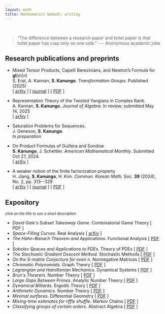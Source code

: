 ```yaml
---
layout: math
title: Mathematics &mdash; writing
---
```

<br>

> "The difference between a research paper and toilet paper is that toilet paper has crap only on one side." --- Anonymous academic joke

## Research publications and preprints

- Mixed Tensor Products, Capelli Berezinians, and Newton’s Formula for **gl**(*m*\|*n*)  <br />
  S. Erat, A. Kannan, **S. Kanungo**. *Transformation Groups*. Published (2025)  <br />
  \[ [arXiv](https://arxiv.org/abs/2409.02422) \] \[ [journal](https://doi.org/10.1007/s00031-025-09908-0) \] \[ [PDF](https://rdcu.be/eeVBJ) \]

- Representation Theory of the Twisted Yangians in Complex Rank. <br />
  A. Kannan, **S. Kanungo**. *Journal of Algebra*. In review; submitted May 14, 2025 <br /> 
  \[ [arXiv](https://arxiv.org/abs/2505.06463) \] 

- Saturation Problems for Sequences. <br />
  J. Geneson, **S. Kanungo**. <br />
  *In preparation*   
  
- On Product Formulas of Guillera and Sondow  <br />
  **S. Kanungo**, J. Schettler. *American Mathematical Monthly*. Submitted Oct 27, 2024. <br />
  \[ [arXiv](https://arxiv.org/pdf/2410.07534) \] 
  
  
- A weaker notion of the finite factorization property <br />
  H. Jiang, **S. Kanungo**, H. Kim. *Commun. Korean Math. Soc.* **39** (2024), No. 2, pp. 313--329 <br />
  \[ [arXiv](https://arxiv.org/pdf/2307.09645) \] \[ [journal](https://doi.org/10.4134/CKMS.c230178) \] \[ [PDF](https://koreascience.kr/article/JAKO202415057658670.pdf) \] <br />
  
## Expository 
<small><i>click on the title to see a short description</i></small>

<ul> 
<li><details>
  <summary style="list-style-type: none;"><i>David Gale's Subset Takeaway Game</i>. Combinatorial Game Theory [ <a href="subset-takeaway.pdf" target="_blank" style="text-decoration: none">PDF</a> ] </summary>
  <small>We describe the natural interpretation of the game in terms of simplicial complexes, and the binary star reduction technique that shows that <i>Subset 
  Takeaway</i> is a second player win for <i>n</i> < 7. We also look at Subset Takeway played on a graph, and compute the Grundy values for complete <i>n</i>-partite 
  graphs and all bipartite graphs.<br></small><br>
</details></li>

<li><details>
  <summary style="list-style-type: none;"><i>Space-Filling Curves</i>. Real Analysis [ <a href="https://arxiv.org/abs/2501.04705">arXiv</a> ] </summary>
  <small>We examine space-filling curves, which are surjective continuous maps from [0, 1] to some higher-dimensional space, usually the unit square [0, 1]<sup>2</sup>. In 
  particular, we define Peano’s curve and Lebesgue’s curve, and state some of their properties. We also discuss the Hahn-Mazurkiewicz theorem, which characterizes those 
  subsets of <b>R</b><sup>n</sup> that are the image of a space-filling curve. Finally, we discuss real-world applications of Hilbert curves, in particular Google’s 
  <b>S2</b> Cells.<br></small><br>
</details></li>

<li><details>
  <summary style="list-style-type: none;"><i>The Hahn-Banach Theorem and Applications</i>. Functional Analysis [ <a href="hbt.pdf">PDF</a> ] </summary>
  <small>We explore the Hahn–Banach Theorem’s foundational role in functional analysis and its critical applications in mathematical finance. Through both conceptual exposition and a worked example, we demonstrate how the theorem enables the extension of pricing functionals and underpins the existence of risk-neutral measures in arbitrage-free markets.<br></small><br>
</details></li>

<li><details>
  <summary style="list-style-type: none;"><i>Sobolev Spaces and Applications to PDEs</i>. Theory of PDEs [ <a href="sobolev.pdf">PDF</a> ] </summary>
  <small>We provide an introduction to Sobolev spaces, a foundational concept in modern analysis and the theory of partial differential equations (PDEs). These spaces are useful for studying, among other things, the well-posedness of partial differential equations and their approximation using finite elements. We begin with a historical overview, tracing the development of weak derivatives and the shift from classical to variational formulations of PDEs. After establishing the basic definitions and presenting key examples, we survey central theorems such as the Sobolev Embedding Theorem and Rellich's Theorem, emphasizing their significance in ensuring existence, uniqueness, and regularity of solutions. Finally, we discuss a classic application to PDEs, the Elliptic Regularity Theorem. We aim to provide a self-contained and accessible introduction for students with a background in real analysis and the theory of PDEs.<br></small><br>
</details></li>

<li><details>
  <summary style="list-style-type: none;"><i>The Stochastic Gradient Descent Method</i>. Stochastic Methods [ <a href="sgd.pdf">PDF</a> ] </summary>
  <small>Stochastic Gradient Descent (SGD) is a cornerstone algorithm in modern optimization, especially prevalent in large-scale machine learning. This paper introduces the theoretical foundation of SGD, contrasts it with deterministic gradient descent, and explores its convergence properties, practical implementation considerations, and typical applications in applied mathematics and data science. We also give some basic numerical simulations which showcase the strengths of different variants of SGD.<br></small><br>
</details></li>

<li><details>
  <summary style="list-style-type: none;"><i>On the S-matrix Conjecture for even n</i>. Nonnegative Matrices [ <a href="smatrix.pdf">PDF</a> ] </summary>
  <small>Motivated with a problem in spectroscopy, Sloane and Harwit conjectured in 1976 what is the minimal Frobenius norm of the inverse of a matrix having all entries from the interval [0,1]. This is known as the <i>S</i>-matrix conjecture. In 1987, Cheng proved their conjecture in the case of odd dimensions, while for even dimensions he obtained a slightly weaker lower bound for the norm. In this report we discuss Frankel and Urschel's proof of the <i>S</i>-matrix conjecture for all even <i>n</i> larger than a small constant.<br></small><br>
</details></li>

<li><details>
  <summary style="list-style-type: none;"><i>Chromatic Polynomials</i>. Graph Theory [ <a href="chromatic-polynomials.pdf">PDF</a> ] </summary>
  <small>A general introduction to the theory of chromatic polynomials. We derive their salient properties, and describe some practicaI methods for computing them. We 
  briefly discuss the connection between the theory of chromatic polynomials and map coloring problems.<br></small><br>
</details></li>

<li><details>
  <summary style="list-style-type: none;"><i>Lagrangian and Hamiltonian Mechanics</i>. Dynamical Systems [ <a href="lhd.pdf">PDF</a> ] </summary>
  <small>we discuss the basics of Lagrangian and Hamiltonian dynamics. We derive the Euler-Lagrange equations fro D’Alembert’s principle, show that they are equivalent to 
  Hamilton’s principle of least actions, and finally use them to derive Hamilton’s equations. We also provide some examples to illustrate the use of Lagrangian and 
  Hamiltonian dynamics.<br></small><br>
</details></li>

<li><details>
  <summary style="list-style-type: none;"><i>Brun's Theorem</i>. Number Theory [ <a href="brun.pdf">PDF</a> ] </summary>
  <small>The mathematician Viggo Brun was born in Sweden in 1885. He is known for his outstanding contributions to the field of number theory. In his early career, Brun 
  focused on analytic number theory and prime number theory. One of his most famous achievements was Brun’s theorem in 1915, which gave an upper bound on the distance 
  between prime numbers.<br></small><br>
</details></li>

<li><details>
  <summary style="list-style-type: none;"><i>Large Gaps Between Primes</i>. Analytic Number Theory [ <a href="http://simonrs.com/eulercircle/analyticnt2024/shihan-largegaps.pdf">PDF</a> ] </summary>
  <small>We give a summary of the upper bounds that have been obtained for the maximal prime gap, <i>G(x)</i>, over the last century, particularly Rankin’s lower bound, 
  and the improvement to it discovered independently by Ford-Green-Konyagin-Tao and Maynard in 2014. We go over a sketch of Rankin’s, Ford-Green-Konyagin-Tao’s, and 
  Maynard’s proofs of their bounds, omitting technical details but still presenting the main ideas.<br></small><br>
</details></li>

<li><details>
  <summary style="list-style-type: none;"><i>Dynamical Billiards</i>. Ergodic Theory [ <a href="http://simonrs.com/eulercircle/ergodic2024/shihan-billiards.pdf">PDF</a> ] </summary>
  <small>The field of dynamical billiards studies the motion of a ball bouncing within a billiard table, which is bounded by a smooth, closed curve. The ball's movement 
  adheres to two key properties: it always travels in a straight line, and the angle of incidence equals the angle of reflection at the boundary. The latter property is an 
  empirical observation from physics. In this paper, we analyze the dynamics of various billiard tables in <b>R</b><sup>2</sup>, employing Euclidean geometric methods to 
  investigate and classify their ergodic behavior. Specifically, we examine the ergodicity of billiards within circular and annular (circular ring) boundaries and present 
  some results on elliptic billiards. Additionally, we explore examples of chaotic billiards, where chaos is characterized by the lack of correlation between the starting 
  point and subsequent positions after many bounces. In such cases, even a slight variation in the initial conditions can lead to significantly divergent trajectories. 
  Finally, we conclude with a discussion of a physical application of billiards.<br></small><br>
</details></li>

<li><details>
  <summary style="list-style-type: none;"><i>Arithmetic Dynamics</i>. Number Theory [ <a href="http://simonrs.com/eulercircle/nt2023/shihan-arithdyn.pdf">PDF</a> ] </summary>
  <small>We explore the field of arithmetic dynamics, which lies at the intersection of discrete dynamical systems and number theory. Discrete dynamical systems focus on 
  the iterative behavior of functions, while number theory examines the properties of integers. Combining these two areas gives rise to arithmetic dynamics, where we 
  investigate the number-theoretic properties of orbits of integers and rational numbers under the iteration of polynomials and rational functions. The core idea of 
  arithmetic dynamics is to consider a function mapping a set to itself and analyze its behavior under repeated iteration. In this paper, we begin by defining the set of 
  <i>p</i>-adic numbers and presenting key results related to them. We then examine an application of arithmetic dynamics, establishing a connection to dynamical systems 
  in the <i>p</i>-adic numbers.<br></small><br>
</details></li>

<li><details>
  <summary style="list-style-type: none;"><i>Minimal surfaces</i>. Differential Geometry [ <a href="http://simonrs.com/eulercircle/diffgeo/shihan-minimal.pdf">PDF</a> ] </summary>
  <small>We introduce the theory of minimal surfaces. In the chapter on Geodesics, we considered the problem of finding the shortest distance between two points. We 
  investigate the higher dimensional analogue of this, where we find ways to construct a surface of "minimal" area with a given boundary. Such surfaces can be represented 
  by soap films, where the surface tension of the film ensures that it attains a shape with the minimal surface area. Minimal surfaces can be found in anything from the 
  event horizons of black holes, to biomolecules for drug delivery, to the designs of roofs.<br></small><br>
</details></li>

<li><details>
  <summary style="list-style-type: none;"><i>Mixing-time estimates for riffle shuffle</i>. Markov Chains [ <a href="http://simonrs.com/eulercircle/markovchains/shihan-riffle.pdf">PDF</a> ] </summary>
  <small>We talk about one of the most well-known shuffling methods, called the <i>riffle shuffle</i> or <i>dovetail shuffle</i>. We are interested in the number of 
  shuffles that will make the deck of <i>n</i> cards well-mixed, or <i>close</i> to uniformly random.<br></small><br>
</details></li>

<li><details>
  <summary style="list-style-type: none;"><i>Classifying groups of certain orders</i>. Abstract Algebra [ <a href="http://simonrs.com/eulercircle/algebra2020/shihan-orders.pdf">PDF</a> ] </summary>
  <small>We first discuss the question of which integers <i>n</i> have exactly one group of order <i>n</i>, namely the cyclic group <b>Z</b>/<i>n</i><b>Z</b>. We will see 
  that these are the integers that are relatively prime to the Euler totient function &phi;(<i>n</i>). Then we discuss how many groups there are of order <i>p</i>  
  <sup>3</sup> for each prime <i>p</i>. We end with a couple of interesting results and conjectures pertaining to groups of squarefree order.<br></small><br>
</details>
</li></ul>



